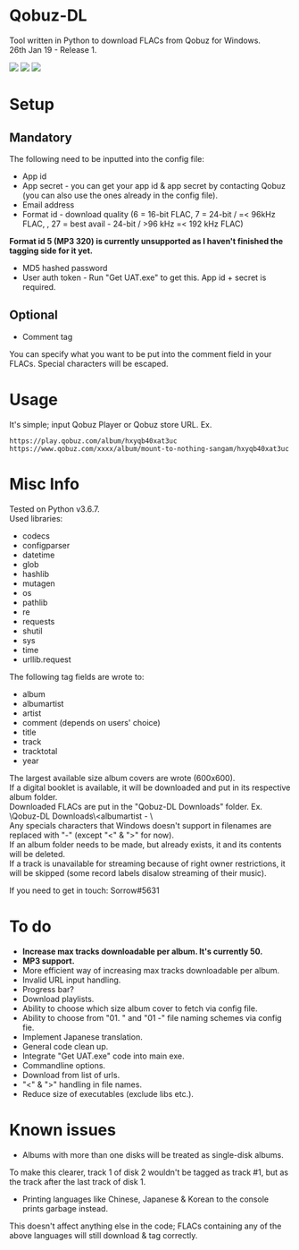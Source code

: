 # Qobuz-DL
Tool written in Python to download FLACs from Qobuz for Windows.   
26th Jan 19 - Release 1.

![](https://thoas.feralhosting.com/sorrow/Qobuz-DL/1.jpg)
![](https://thoas.feralhosting.com/sorrow/Qobuz-DL/2.jpg)
![](https://thoas.feralhosting.com/sorrow/Qobuz-DL/3.jpg)

# Setup
## Mandatory ##
The following need to be inputted into the config file:
- App id
- App secret - you can get your app id & app secret by contacting Qobuz (you can also use the ones already in the config file).
- Email address
- Format id - download quality (6 = 16-bit FLAC, 7 = 24-bit / =< 96kHz FLAC, , 27 = best avail - 24-bit / >96 kHz =< 192 kHz FLAC)

**Format id 5 (MP3 320) is currently unsupported as I haven't finished the tagging side for it yet.**
- MD5 hashed password
- User auth token - Run "Get UAT.exe" to get this. App id + secret is required.
## Optional ##
- Comment tag 

You can specify what you want to be put into the comment field in your FLACs. Special characters will be escaped.

# Usage
It's simple; input Qobuz Player or Qobuz store URL. 
Ex. 
```
https://play.qobuz.com/album/hxyqb40xat3uc
https://www.qobuz.com/xxxx/album/mount-to-nothing-sangam/hxyqb40xat3uc
```
# Misc Info
Tested on Python v3.6.7.  
Used libraries:
- codecs
- configparser
- datetime
- glob
- hashlib
- mutagen
- os
- pathlib
- re
- requests
- shutil
- sys
- time
- urllib.request

The following tag fields are wrote to:
- album
- albumartist
- artist
- comment (depends on users' choice)
- title
- track
- tracktotal
- year

The largest available size album covers are wrote (600x600).  
If a digital booklet is available, it will be downloaded and put in its respective album folder.  
Downloaded FLACs are put in the "Qobuz-DL Downloads" folder. Ex. <Qobuz-DL Dir>\\Qobuz-DL Downloads\\<albumartist - <albumtitle>\\<FLACs>  
Any specials characters that Windows doesn't support in filenames are replaced with "-" (except "<" & ">" for now).  
If an album folder needs to be made, but already exists, it and its contents will be deleted.  
If a track is unavailable for streaming because of right owner restrictions, it will be skipped (some record labels disalow streaming of their music).  

If you need to get in touch: Sorrow#5631

# To do
- **Increase max tracks downloadable per album. It's currently 50.**
- **MP3 support.**
- More efficient way of increasing max tracks downloadable per album.
- Invalid URL input handling.
- Progress bar?
- Download playlists.
- Ability to choose which size album cover to fetch via config file.
- Ability to choose from "01. " and "01 -" file naming schemes via config fie.
- Implement Japanese translation.
- General code clean up.
- Integrate "Get UAT.exe" code into main exe.
- Commandline options.
- Download from list of urls.
- "<" & ">" handling in file names.
- Reduce size of executables (exclude libs etc.). 

# Known issues
- Albums with more than one disks will be treated as single-disk albums.

To make this clearer, track 1 of disk 2 wouldn't be tagged as track #1, but as the track after the last track of disk 1.

- Printing languages like Chinese, Japanese & Korean to the console prints garbage instead.

This doesn't affect anything else in the code; FLACs containing any of the above languages will still download & tag correctly.
